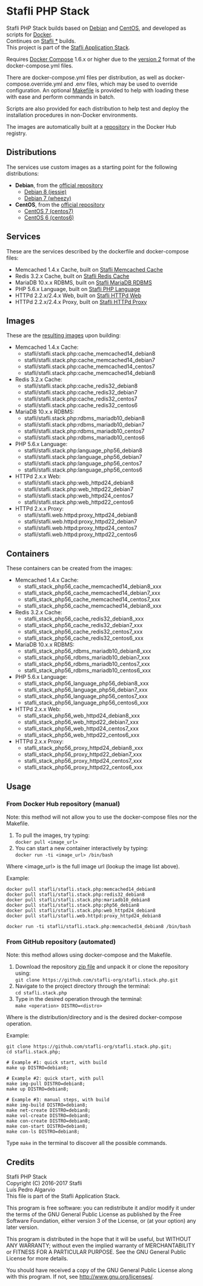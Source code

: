 # Stafli PHP Stack
Stafli PHP Stack builds based on [Debian](https://www.debian.org) and [CentOS](https://www.centos.org), and developed as scripts for [Docker](https://www.docker.com).  
Continues on [Stafli *](https://github.com/stafli-org/stafli.*) builds.  
This project is part of the [Stafli Application Stack](https://github.com/stafli-org).

Requires [Docker Compose](https://docs.docker.com/compose) 1.6.x or higher due to the [version 2](https://docs.docker.com/compose/compose-file/#versioning) format of the docker-compose.yml files.

There are docker-compose.yml files per distribution, as well as docker-compose.override.yml and .env files, which may be used to override configuration.
An optional [Makefile](../../tree/master/Makefile) is provided to help with loading these with ease and perform commands in batch.

Scripts are also provided for each distribution to help test and deploy the installation procedures in non-Docker environments.

The images are automatically built at a [repository](https://hub.docker.com/r/stafli/stafli.stack.php) in the Docker Hub registry.

## Distributions
The services use custom images as a starting point for the following distributions:
- __Debian__, from the [official repository](https://hub.docker.com/_/debian)
  - [Debian 8 (jessie)](../../tree/master/debian8)
  - [Debian 7 (wheezy)](../../tree/master/debian7)
- __CentOS__, from the [official repository](https://hub.docker.com/_/centos)
  - [CentOS 7 (centos7)](../../tree/master/centos7)
  - [CentOS 6 (centos6)](../../tree/master/centos6)

## Services
These are the services described by the dockerfile and docker-compose files:
- Memcached 1.4.x Cache, built on [Stafli Memcached Cache](https://github.com/stafli-org/stafli.cache.memcached)
- Redis 3.2.x Cache, built on [Stafli Redis Cache](https://github.com/stafli-org/stafli.cache.redis)
- MariaDB 10.x.x RDBMS, built on [Stafli MariaDB RDBMS](https://github.com/stafli-org/stafli.rdbms.mariadb)
- PHP 5.6.x Language, built on [Stafli PHP Language](https://github.com/stafli-org/stafli.language.php)
- HTTPd 2.2.x/2.4.x Web, built on [Stafli HTTPd Web](https://github.com/stafli-org/stafli.web.httpd)
- HTTPd 2.2.x/2.4.x Proxy, built on [Stafli HTTPd Proxy](https://github.com/stafli-org/stafli.proxy.httpd)

## Images
These are the [resulting images](https://hub.docker.com/r/stafli/stafli.stack.php/tags) upon building:
- Memcached 1.4.x Cache:
  - stafli/stafli.stack.php:cache_memcached14_debian8
  - stafli/stafli.stack.php:cache_memcached14_debian7
  - stafli/stafli.stack.php:cache_memcached14_centos7
  - stafli/stafli.stack.php:cache_memcached14_debian8
- Redis 3.2.x Cache:
  - stafli/stafli.stack.php:cache_redis32_debian8
  - stafli/stafli.stack.php:cache_redis32_debian7
  - stafli/stafli.stack.php:cache_redis32_centos7
  - stafli/stafli.stack.php:cache_redis32_centos6
- MariaDB 10.x.x RDBMS:
  - stafli/stafli.stack.php:rdbms_mariadb10_debian8
  - stafli/stafli.stack.php:rdbms_mariadb10_debian7
  - stafli/stafli.stack.php:rdbms_mariadb10_centos7
  - stafli/stafli.stack.php:rdbms_mariadb10_centos6
- PHP 5.6.x Language:
  - stafli/stafli.stack.php:language_php56_debian8
  - stafli/stafli.stack.php:language_php56_debian7
  - stafli/stafli.stack.php:language_php56_centos7
  - stafli/stafli.stack.php:language_php56_centos6
- HTTPd 2.x.x Web:
  - stafli/stafli.stack.php:web_httpd24_debian8
  - stafli/stafli.stack.php:web_httpd22_debian7
  - stafli/stafli.stack.php:web_httpd24_centos7
  - stafli/stafli.stack.php:web_httpd22_centos6
- HTTPd 2.x.x Proxy:
  - stafli/stafli.web.httpd:proxy_httpd24_debian8
  - stafli/stafli.web.httpd:proxy_httpd22_debian7
  - stafli/stafli.web.httpd:proxy_httpd24_centos7
  - stafli/stafli.web.httpd:proxy_httpd22_centos6

## Containers
These containers can be created from the images:
- Memcached 1.4.x Cache:
  - stafli_stack_php56_cache_memcached14_debian8_xxx
  - stafli_stack_php56_cache_memcached14_debian7_xxx
  - stafli_stack_php56_cache_memcached14_centos7_xxx
  - stafli_stack_php56_cache_memcached14_debian8_xxx
- Redis 3.2.x Cache:
  - stafli_stack_php56_cache_redis32_debian8_xxx
  - stafli_stack_php56_cache_redis32_debian7_xxx
  - stafli_stack_php56_cache_redis32_centos7_xxx
  - stafli_stack_php56_cache_redis32_centos6_xxx
- MariaDB 10.x.x RDBMS:
  - stafli_stack_php56_rdbms_mariadb10_debian8_xxx
  - stafli_stack_php56_rdbms_mariadb10_debian7_xxx
  - stafli_stack_php56_rdbms_mariadb10_centos7_xxx
  - stafli_stack_php56_rdbms_mariadb10_centos6_xxx
- PHP 5.6.x Language:
  - stafli_stack_php56_language_php56_debian8_xxx
  - stafli_stack_php56_language_php56_debian7_xxx
  - stafli_stack_php56_language_php56_centos7_xxx
  - stafli_stack_php56_language_php56_centos6_xxx
- HTTPd 2.x.x Web:
  - stafli_stack_php56_web_httpd24_debian8_xxx
  - stafli_stack_php56_web_httpd22_debian7_xxx
  - stafli_stack_php56_web_httpd24_centos7_xxx
  - stafli_stack_php56_web_httpd22_centos6_xxx
- HTTPd 2.x.x Proxy:
  - stafli_stack_php56_proxy_httpd24_debian8_xxx
  - stafli_stack_php56_proxy_httpd22_debian7_xxx
  - stafli_stack_php56_proxy_httpd24_centos7_xxx
  - stafli_stack_php56_proxy_httpd22_centos6_xxx

## Usage

### From Docker Hub repository (manual)

Note: this method will not allow you to use the docker-compose files nor the Makefile.

1. To pull the images, try typing:  
`docker pull <image_url>`
2. You can start a new container interactively by typing:  
`docker run -ti <image_url> /bin/bash`

Where <image_url> is the full image url (lookup the image list above).

Example:
```
docker pull stafli/stafli.stack.php:memcached14_debian8
docker pull stafli/stafli.stack.php:redis32_debian8
docker pull stafli/stafli.stack.php:mariadb10_debian8
docker pull stafli/stafli.stack.php:php56_debian8
docker pull stafli/stafli.stack.php:web_httpd24_debian8
docker pull stafli/stafli.web.httpd:proxy_httpd24_debian8

docker run -ti stafli/stafli.stack.php:memcached14_debian8 /bin/bash
```

### From GitHub repository (automated)

Note: this method allows using docker-compose and the Makefile.

1. Download the repository [zip file](https://github.com/stafli-org/stafli.stack.php/archive/master.zip) and unpack it or clone the repository using:  
`git clone https://github.com/stafli-org/stafli.stack.php.git`
2. Navigate to the project directory through the terminal:  
`cd stafli.stack.php`
3. Type in the desired operation through the terminal:  
`make <operation> DISTRO=<distro>`

Where <distro> is the distribution/directory and <operation> is the desired docker-compose operation.

Example:
```
git clone https://github.com/stafli-org/stafli.stack.php.git;
cd stafli.stack.php;

# Example #1: quick start, with build
make up DISTRO=debian8;

# Example #2: quick start, with pull
make img-pull DISTRO=debian8;
make up DISTRO=debian8;

# Example #3: manual steps, with build
make img-build DISTRO=debian8;
make net-create DISTRO=debian8;
make vol-create DISTRO=debian8;
make con-create DISTRO=debian8;
make con-start DISTRO=debian8;
make con-ls DISTRO=debian8;
```

Type `make` in the terminal to discover all the possible commands.

## Credits
Stafli PHP Stack  
Copyright (C) 2016-2017 Stafli  
Luís Pedro Algarvio  
This file is part of the Stafli Application Stack.

This program is free software: you can redistribute it and/or modify
it under the terms of the GNU General Public License as published by
the Free Software Foundation, either version 3 of the License, or
(at your option) any later version.

This program is distributed in the hope that it will be useful,
but WITHOUT ANY WARRANTY; without even the implied warranty of
MERCHANTABILITY or FITNESS FOR A PARTICULAR PURPOSE.  See the
GNU General Public License for more details.

You should have received a copy of the GNU General Public License
along with this program.  If not, see <http://www.gnu.org/licenses/>.
